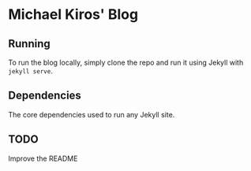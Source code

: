 # Michael Kiros' Blog

## Running
To run the blog locally, simply clone the repo and run it using Jekyll with `jekyll serve`.

## Dependencies
The core dependencies used to run any Jekyll site.

## TODO
Improve the README